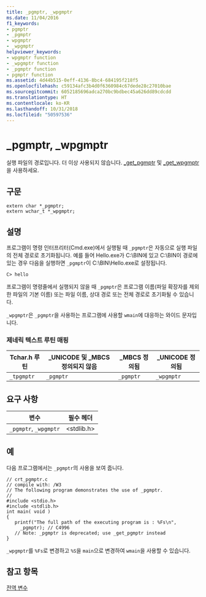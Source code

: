 ```yaml
---
title: _pgmptr, _wpgmptr
ms.date: 11/04/2016
f1_keywords:
- pgmptr
- _pgmptr
- wpgmptr
- _wpgmptr
helpviewer_keywords:
- wpgmptr function
- _wpgmptr function
- _pgmptr function
- pgmptr function
ms.assetid: 4d44b515-0eff-4136-8bc4-684195f218f5
ms.openlocfilehash: c59134afc3b4d0f6360984c67dede28c27010bae
ms.sourcegitcommit: 6052185696adca270bc9bdbec45a626dd89cdcdd
ms.translationtype: HT
ms.contentlocale: ko-KR
ms.lasthandoff: 10/31/2018
ms.locfileid: "50597536"
---
```

# <a name="pgmptr-wpgmptr"></a>_pgmptr, _wpgmptr

실행 파일의 경로입니다. 더 이상 사용되지 않습니다. [_get_pgmptr](../c-runtime-library/reference/get-pgmptr.md) 및 [_get_wpgmptr](../c-runtime-library/reference/get-wpgmptr.md)을 사용하세요.

## <a name="syntax"></a>구문

```
extern char *_pgmptr;
extern wchar_t *_wpgmptr;
```

## <a name="remarks"></a>설명

프로그램이 명령 인터프리터(Cmd.exe)에서 실행될 때 `_pgmptr`은 자동으로 실행 파일의 전체 경로로 초기화됩니다. 예를 들어 Hello.exe가 C:\BIN에 있고 C:\BIN이 경로에 있는 경우 다음을 실행하면 `_pgmptr`이 C:\BIN\Hello.exe로 설정됩니다.

```
C> hello
```

프로그램이 명령줄에서 실행되지 않을 때 `_pgmptr`은 프로그램 이름(파일 확장자를 제외한 파일의 기본 이름) 또는 파일 이름, 상대 경로 또는 전체 경로로 초기화될 수 있습니다.

`_wpgmptr`은 `_pgmptr`을 사용하는 프로그램에 사용할 `wmain`에 대응하는 와이드 문자입니다.

### <a name="generic-text-routine-mappings"></a>제네릭 텍스트 루틴 매핑

|Tchar.h 루틴|_UNICODE 및 _MBCS 정의되지 않음|_MBCS 정의됨|_UNICODE 정의됨|
|---------------------|--------------------------------------|--------------------|-----------------------|
|`_tpgmptr`|`_pgmptr`|`_pgmptr`|`_wpgmptr`|

## <a name="requirements"></a>요구 사항

|변수|필수 헤더|
|--------------|---------------------|
|`_pgmptr`, `_wpgmptr`|\<stdlib.h>|

## <a name="example"></a>예

다음 프로그램에서는 `_pgmptr`의 사용을 보여 줍니다.

```
// crt_pgmptr.c
// compile with: /W3
// The following program demonstrates the use of _pgmptr.
//
#include <stdio.h>
#include <stdlib.h>
int main( void )
{
   printf("The full path of the executing program is : %Fs\n",
     _pgmptr); // C4996
   // Note: _pgmptr is deprecated; use _get_pgmptr instead
}
```

`_wpgmptr`를 `%Fs`로 변경하고 `%S`을 `main`으로 변경하여 `wmain`을 사용할 수 있습니다.

## <a name="see-also"></a>참고 항목

[전역 변수](../c-runtime-library/global-variables.md)